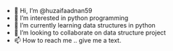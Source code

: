 - 👋 Hi, I’m @huzaifaadnan59
- 👀 I’m interested in python programming
- 🌱 I’m currently learning data structures in python
- 💞️ I’m looking to collaborate on data structure project
- 📫 How to reach me .. give me a text.

<!---
huzaifaadnan59/huzaifaadnan59 is a ✨ special ✨ repository because its `README.md` (this file) appears on your GitHub profile.
You can click the Preview link to take a look at your changes.
--->

